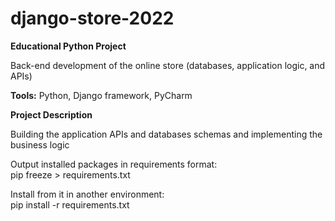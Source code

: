 # django-store-2022

**Educational Python Project**

Back-end development of the online store (databases, application logic, and APIs) 

**Tools:** 
Python, Django framework, PyCharm 

**Project Description**

Building the application APIs and databases schemas and implementing the business logic

Output installed packages in requirements format:   
pip freeze > requirements.txt 

Install from it in another environment:  
pip install -r requirements.txt
